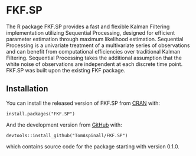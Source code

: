 
# FKF.SP

<!-- badges: start -->
<!-- badges: end -->

The R package FKF.SP provides a fast and flexible Kalman Filtering implementation utilizing Sequential Processing, designed for efficient parameter estimation through maximum likelihood estimation. Sequential Processing is a univariate treatment of a multivariate series of observations and can benefit from computational efficiencies over traditional Kalman Filtering. Sequential Processing takes the additional assumption that the white noise of observations are independent at each discrete time point. FKF.SP was built upon the existing FKF package.

## Installation

You can install the released version of FKF.SP from [CRAN](https://CRAN.R-project.org) with:

```
install.packages("FKF.SP")
```

And the development version from [GitHub](https://github.com/) with:

```
devtools::install_github("TomAspinall/FKF.SP")
```
which contains source code for the package starting with version 0.1.0.

